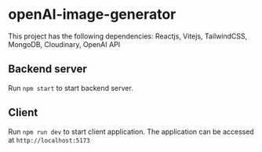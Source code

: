 # openAI-image-generator

This project has the following dependencies: Reactjs, Vitejs, TailwindCSS, MongoDB, Cloudinary, OpenAI API

## Backend server

Run `npm start` to start backend server. 

## Client 

Run `npm run dev` to start client application. The application can be accessed at `http://localhost:5173`
